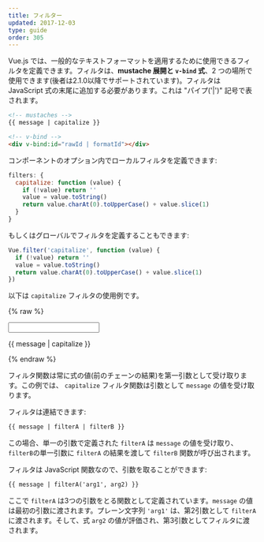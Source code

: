 ```yaml
---
title: フィルター
updated: 2017-12-03
type: guide
order: 305
---
```


Vue.js では、一般的なテキストフォーマットを適用するために使用できるフィルタを定義できます。フィルタは、**mustache 展開と `v-bind` 式**、2 つの場所で使用できます(後者は2.1.0以降でサポートされています)。フィルタは JavaScript 式の末尾に追加する必要があります。これは "パイプ('|')" 記号で表されます。

``` html
<!-- mustaches -->
{{ message | capitalize }}

<!-- v-bind -->
<div v-bind:id="rawId | formatId"></div>
```

コンポーネントのオプション内でローカルフィルタを定義できます:

``` js
filters: {
  capitalize: function (value) {
    if (!value) return ''
    value = value.toString()
    return value.charAt(0).toUpperCase() + value.slice(1)
  }
}
```

もしくはグローバルでフィルタを定義することもできます:

``` js
Vue.filter('capitalize', function (value) {
  if (!value) return ''
  value = value.toString()
  return value.charAt(0).toUpperCase() + value.slice(1)
})
```

以下は `capitalize` フィルタの使用例です。

{% raw %}
<div id="example_1" class="demo">
  <input type="text" v-model="message">
  <p>{{ message | capitalize }}</p>
</div>
<script>
  new Vue({
    el: '#example_1',
    data: function () {
      return {
        message: 'john'
      }
    },
    filters: {
      capitalize: function (value) {
        if (!value) return ''
        value = value.toString()
        return value.charAt(0).toUpperCase() + value.slice(1)
      }
    }
  })
</script>
{% endraw %}

フィルタ関数は常に式の値(前のチェーンの結果)を第一引数として受け取ります。この例では、 `capitalize` フィルタ関数は引数として `message` の値を受け取ります。

フィルタは連結できます:

``` html
{{ message | filterA | filterB }}
```

この場合、単一の引数で定義された `filterA` は `message` の値を受け取り、`filterB`の単一引数に `filterA` の結果を渡して `filterB` 関数が呼び出されます。

フィルタは JavaScript 関数なので、引数を取ることができます:

``` html
{{ message | filterA('arg1', arg2) }}
```

ここで `filterA` は3つの引数をとる関数として定義されています。`message` の値は最初の引数に渡されます。プレーン文字列 `'arg1'` は、第2引数として `filterA` に渡されます。そして、式 `arg2` の値が評価され、第3引数としてフィルタに渡されます。